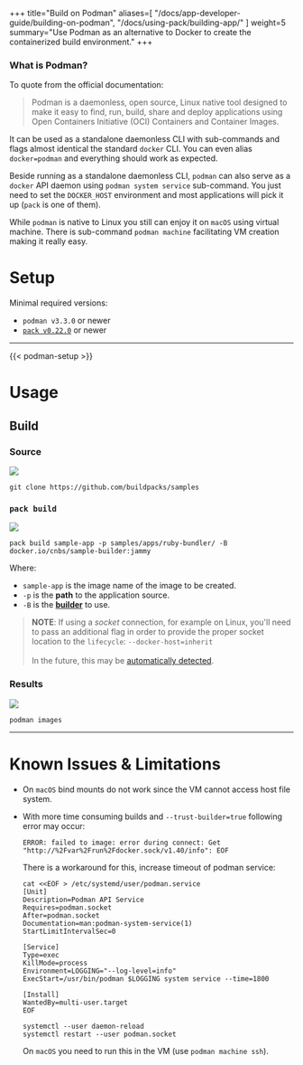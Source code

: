 
+++
title="Build on Podman"
aliases=[
  "/docs/app-developer-guide/building-on-podman",
  "/docs/using-pack/building-app/"
]
weight=5
summary="Use Podman as an alternative to Docker to create the containerized build environment."
+++

### What is Podman?

To quote from the official documentation:

> Podman is a daemonless, open source, Linux native tool designed to make it easy to find, run, build, share and deploy applications using Open Containers Initiative (OCI) Containers and Container Images.

It can be used as a standalone daemonless CLI with sub-commands and flags almost identical the standard `docker` CLI. You can even alias `docker=podman` and everything should work as expected.

Beside running as a standalone daemonless CLI, `podman` can also serve as a `docker` API daemon using `podman system service` sub-command. You just need to set the `DOCKER_HOST` environment and most applications will pick it up (`pack` is one of them).

While `podman` is native to Linux you still can enjoy it on `macOS` using virtual machine. There is sub-command `podman machine` facilitating VM creation making it really easy.

# Setup

Minimal required versions:

  * `podman v3.3.0` or newer
  * [`pack v0.22.0`](/docs/tools/pack/) or newer

---

{{< podman-setup >}}

# Usage

## Build

### Source

![](https://i.imgur.com/JVr0uue.png)

```shell=bash
git clone https://github.com/buildpacks/samples
```

### `pack build`

![](https://i.imgur.com/0mmV6K7.png)

```shell=bash
pack build sample-app -p samples/apps/ruby-bundler/ -B docker.io/cnbs/sample-builder:jammy
```

Where:
  - `sample-app` is the image name of the image to be created.
  - `-p` is the **path** to the application source.
  - `-B` is the **[builder][builder]** to use.

> **NOTE**: If using a _socket_ connection, for example on Linux, you'll need to pass an additional flag in order to provide the proper socket location to the `lifecycle`: `--docker-host=inherit`
> <br/><br/>
> In the future, this may be [automatically detected](https://github.com/buildpacks/pack/issues/1338).

### Results

![](https://i.imgur.com/D0Wwm9Z.png)

```shell=bash
podman images
```

[builder]: https://buildpacks.io/docs/for-platform-operators/concepts/builder/

---

# Known Issues & Limitations

  * On `macOS` bind mounts do not work since the VM cannot access host file system.
  * With more time consuming builds and `--trust-builder=true` following error may occur:
    ```
    ERROR: failed to image: error during connect: Get "http://%2Fvar%2Frun%2Fdocker.sock/v1.40/info": EOF
    ```
    There is a workaround for this, increase timeout of podman service:
    ```shell=bash
    cat <<EOF > /etc/systemd/user/podman.service
    [Unit]
    Description=Podman API Service
    Requires=podman.socket
    After=podman.socket
    Documentation=man:podman-system-service(1)
    StartLimitIntervalSec=0

    [Service]
    Type=exec
    KillMode=process
    Environment=LOGGING="--log-level=info"
    ExecStart=/usr/bin/podman $LOGGING system service --time=1800

    [Install]
    WantedBy=multi-user.target
    EOF
    
    systemctl --user daemon-reload
    systemctl restart --user podman.socket
    ```

    On `macOS` you need to run this in the VM (use `podman machine ssh`).

